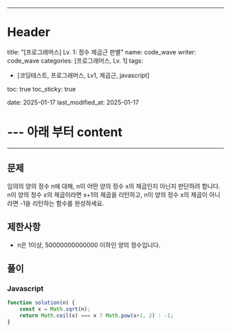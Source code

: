 
---
# Header
title: "[프로그래머스] Lv. 1: 정수 제곱근 판별"
name: code_wave
writer: code_wave
categories: [프로그래머스, Lv. 1]
tags:
- [코딩테스트, 프로그래머스, Lv1, 제곱근, javascript]

toc: true
toc_sticky: true

date: 2025-01-17
last_modified_at: 2025-01-17

# --- 아래 부터 content
---

## 문제
임의의 양의 정수 n에 대해, n이 어떤 양의 정수 x의 제곱인지 아닌지 판단하려 합니다.
n이 양의 정수 x의 제곱이라면 x+1의 제곱을 리턴하고, n이 양의 정수 x의 제곱이 아니라면 -1을 리턴하는 함수를 완성하세요.

## 제한사항
- n은 1이상, 50000000000000 이하인 양의 정수입니다.

## 풀이
### Javascript
```js
function solution(n) {
    const x = Math.sqrt(n);
    return Math.ceil(x) === x ? Math.pow(x+1, 2) : -1;
}
```
